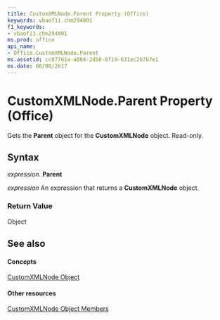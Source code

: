 ```yaml
---
title: CustomXMLNode.Parent Property (Office)
keywords: vbaof11.chm294001
f1_keywords:
- vbaof11.chm294001
ms.prod: office
api_name:
- Office.CustomXMLNode.Parent
ms.assetid: cc87761a-a004-2d58-6f19-631ec2b7b7e1
ms.date: 06/08/2017
---
```



# CustomXMLNode.Parent Property (Office)

Gets the **Parent** object for the **CustomXMLNode** object. Read-only.


## Syntax

 _expression_. **Parent**

 _expression_ An expression that returns a **CustomXMLNode** object.


### Return Value

Object


## See also


#### Concepts


[CustomXMLNode Object](customxmlnode-object-office.md)
#### Other resources


[CustomXMLNode Object Members](customxmlnode-members-office.md)

